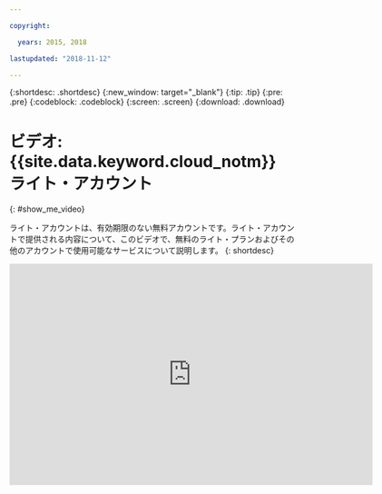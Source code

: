 ```yaml
---

copyright:

  years: 2015, 2018

lastupdated: "2018-11-12"

---
```


{:shortdesc: .shortdesc}
{:new_window: target="_blank"}
{:tip: .tip}
{:pre: .pre}
{:codeblock: .codeblock}
{:screen: .screen}
{:download: .download}

# ビデオ: {{site.data.keyword.cloud_notm}} ライト・アカウント
{: #show_me_video}

ライト・アカウントは、有効期限のない無料アカウントです。ライト・アカウントで提供される内容について、このビデオで、無料のライト・プランおよびその他のアカウントで使用可能なサービスについて説明します。
{: shortdesc}

<p>
  <div class="embed-responsive embed-responsive-16by9">
    <iframe class="embed-responsive-item" id="youtubeplayer" title="IBM Cloud ライト・アカウント" type="text/html" width="640" height="390" src="https://www.youtube.com/embed/0rMYXcbpHbI" frameborder="0" webkitallowfullscreen mozallowfullscreen allowfullscreen> </iframe>
  </div>
</p>
